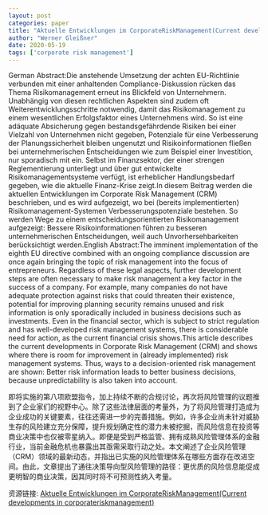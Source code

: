 ```yaml
---
layout: post
categories: paper
title: "Aktuelle Entwicklungen im CorporateRiskManagement(Current developments in corporateriskmanagement)"
author: "Werner Gleißner"
date: 2020-05-19
tags: ['corporate risk management']
---
```


German Abstract:Die anstehende Umsetzung der achten EU-Richtlinie verbunden mit einer anhaltenden Compliance-Diskussion rücken das Thema Risikomanagement erneut ins Blickfeld von Unternehmern. Unabhängig von diesen rechtlichen Aspekten sind zudem oft Weiterentwicklungsschritte notwendig, damit das Risikomanagement zu einem wesentlichen Erfolgsfaktor eines Unternehmens wird. So ist eine adäquate Absicherung gegen bestandsgefährdende Risiken bei einer Vielzahl von Unternehmen nicht gegeben, Potenziale für eine Verbesserung der Planungssicherheit bleiben ungenutzt und Risikoinformationen fließen bei unternehmerischen Entscheidungen wie zum Beispiel einer Investition, nur sporadisch mit ein. Selbst im Finanzsektor, der einer strengen Reglementierung unterliegt und über gut entwickelte Risikomanagementsysteme verfügt, ist erheblicher Handlungsbedarf gegeben, wie die aktuelle Finanz-Krise zeigt.In diesem Beitrag werden die aktuellen Entwicklungen im Corporate Risk Management (CRM) beschrieben, und es wird aufgezeigt, wo bei (bereits implementierten) Risikomanagement-Systemen Verbesserungspotenziale bestehen. So werden Wege zu einem entscheidungsorientierten Risikomanagement aufgezeigt: Bessere Risikoinformationen führen zu besseren unternehmerischen Entscheidungen, weil auch Unvorhersehbarkeiten berücksichtigt werden.English Abstract:The imminent implementation of the eighth EU directive combined with an ongoing compliance discussion are once again bringing the topic of risk management into the focus of entrepreneurs. Regardless of these legal aspects, further development steps are often necessary to make risk management a key factor in the success of a company. For example, many companies do not have adequate protection against risks that could threaten their existence, potential for improving planning security remains unused and risk information is only sporadically included in business decisions such as investments. Even in the financial sector, which is subject to strict regulation and has well-developed risk management systems, there is considerable need for action, as the current financial crisis shows.This article describes the current developments in Corporate Risk Management (CRM) and shows where there is room for improvement in (already implemented) risk management systems. Thus, ways to a decision-oriented risk management are shown: Better risk information leads to better business decisions, because unpredictability is also taken into account.

即将实施的第八项欧盟指令，加上持续不断的合规讨论，再次将风险管理的议题推到了企业家们的视野中心。除了这些法律层面的考量外，为了将风险管理打造成为企业成功的关键要素，往往还需进一步的完善措施。例如，许多企业尚未针对威胁生存的风险建立充分保障，提升规划确定性的潜力未被挖掘，而风险信息在投资等商业决策中也仅被零星纳入。即便是受到严格监管、拥有成熟风险管理体系的金融行业，当前金融危机也暴露出其亟需采取行动之处。本文阐述了企业风险管理（CRM）领域的最新动态，并指出已实施的风险管理体系在哪些方面存在改进空间。由此，文章提出了通往决策导向型风险管理的路径：更优质的风险信息能促成更明智的商业决策，因其同时将不可预测性纳入考量。

资源链接: [Aktuelle Entwicklungen im CorporateRiskManagement(Current developments in corporateriskmanagement)](https://papers.ssrn.com/sol3/papers.cfm?abstract_id=2253910)
